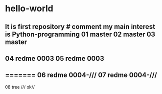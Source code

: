 # hello-world
It is first repository # comment
my main interest is Python-programming
01 master
02 master
03 master
----------------
04 redme 0003
05 redme 0003
---------------
=======
06 redme 0004-///
07 redme 0004-///
-----------------
08 tree /// ok//
